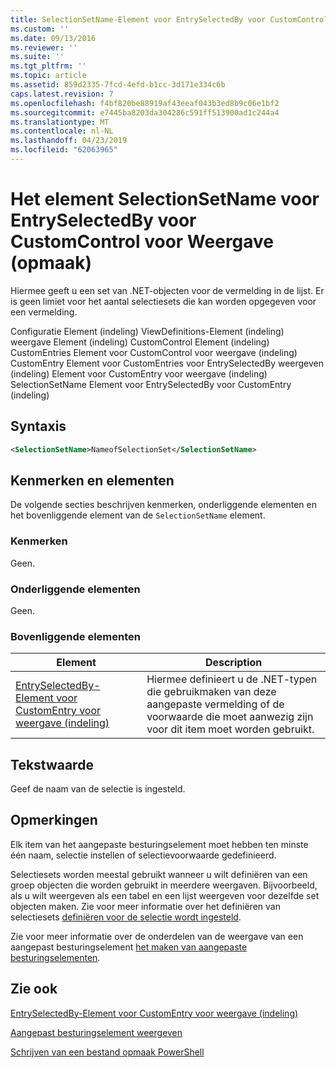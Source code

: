 ```yaml
---
title: SelectionSetName-Element voor EntrySelectedBy voor CustomControl voor weergave (indeling) | Microsoft Docs
ms.custom: ''
ms.date: 09/13/2016
ms.reviewer: ''
ms.suite: ''
ms.tgt_pltfrm: ''
ms.topic: article
ms.assetid: 859d2335-7fcd-4efd-b1cc-3d171e334c6b
caps.latest.revision: 7
ms.openlocfilehash: f4bf820be88919af43eeaf043b3ed8b9c06e1bf2
ms.sourcegitcommit: e7445ba8203da304286c591ff513900ad1c244a4
ms.translationtype: MT
ms.contentlocale: nl-NL
ms.lasthandoff: 04/23/2019
ms.locfileid: "62063965"
---
```

# <a name="selectionsetname-element-for-entryselectedby-for-customcontrol-for-view-format"></a>Het element SelectionSetName voor EntrySelectedBy voor CustomControl voor Weergave (opmaak)

Hiermee geeft u een set van .NET-objecten voor de vermelding in de lijst. Er is geen limiet voor het aantal selectiesets die kan worden opgegeven voor een vermelding.

Configuratie Element (indeling) ViewDefinitions-Element (indeling) weergave Element (indeling) CustomControl Element (indeling) CustomEntries Element voor CustomControl voor weergave (indeling) CustomEntry Element voor CustomEntries voor EntrySelectedBy weergeven (indeling) Element voor CustomEntry voor weergave (indeling) SelectionSetName Element voor EntrySelectedBy voor CustomEntry (indeling)

## <a name="syntax"></a>Syntaxis

```xml
<SelectionSetName>NameofSelectionSet</SelectionSetName>
```

## <a name="attributes-and-elements"></a>Kenmerken en elementen

De volgende secties beschrijven kenmerken, onderliggende elementen en het bovenliggende element van de `SelectionSetName` element.

### <a name="attributes"></a>Kenmerken

Geen.

### <a name="child-elements"></a>Onderliggende elementen

Geen.

### <a name="parent-elements"></a>Bovenliggende elementen

|Element|Description|
|-------------|-----------------|
|[EntrySelectedBy-Element voor CustomEntry voor weergave (indeling)](./entryselectedby-element-for-customentry-for-customcontrol-for-view-format.md)|Hiermee definieert u de .NET-typen die gebruikmaken van deze aangepaste vermelding of de voorwaarde die moet aanwezig zijn voor dit item moet worden gebruikt.|

## <a name="text-value"></a>Tekstwaarde

Geef de naam van de selectie is ingesteld.

## <a name="remarks"></a>Opmerkingen

Elk item van het aangepaste besturingselement moet hebben ten minste één naam, selectie instellen of selectievoorwaarde gedefinieerd.

Selectiesets worden meestal gebruikt wanneer u wilt definiëren van een groep objecten die worden gebruikt in meerdere weergaven. Bijvoorbeeld, als u wilt weergeven als een tabel en een lijst weergeven voor dezelfde set objecten maken. Zie voor meer informatie over het definiëren van selectiesets [definiëren voor de selectie wordt ingesteld](./defining-selection-sets.md).

Zie voor meer informatie over de onderdelen van de weergave van een aangepast besturingselement [het maken van aangepaste besturingselementen](./creating-custom-controls.md).

## <a name="see-also"></a>Zie ook

[EntrySelectedBy-Element voor CustomEntry voor weergave (indeling)](./entryselectedby-element-for-customentry-for-customcontrol-for-view-format.md)

[Aangepast besturingselement weergeven](./creating-custom-controls.md)

[Schrijven van een bestand opmaak PowerShell](./writing-a-powershell-formatting-file.md)
